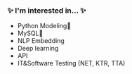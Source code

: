 ### ✨ I'm interested in... ✨
 - Python Modeling🐍
 - MySQL🐬
 - NLP Embedding
 - Deep learning
 - API
 - IT&Software Testing (NET, KTR, TTA) 

<!--
**Seohee-Kim/Seohee-Kim** is a ✨ _special_ ✨ repository because its `README.md` (this file) appears on your GitHub profile.

Here are some ideas to get you started:

- 🔭 I’m currently working on ...
- 🌱 I’m currently learning ...
- 👯 I’m looking to collaborate on ...
- 🤔 I’m looking for help with ...
- 💬 Ask me about ...
- 📫 How to reach me: ...
- 😄 Pronouns: ...
- ⚡ Fun fact: ...
-->
